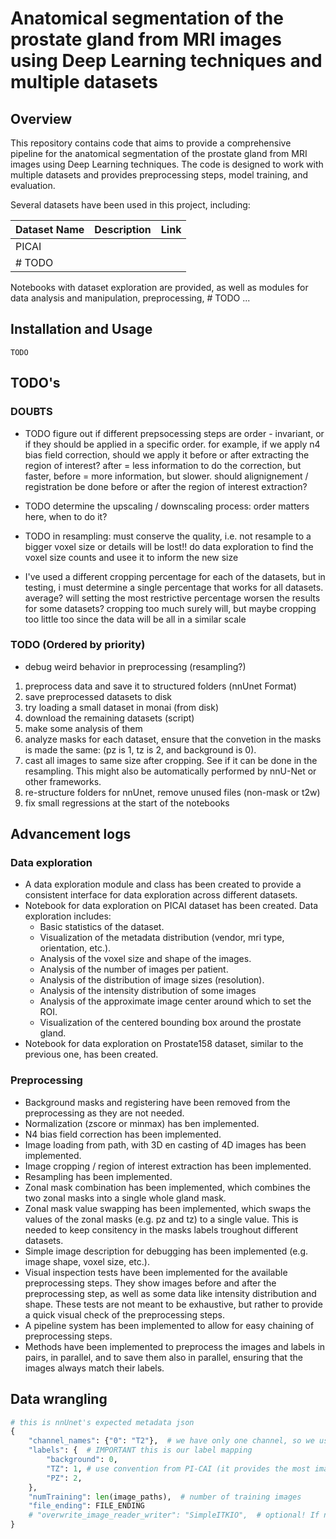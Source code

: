 # Anatomical segmentation of the prostate gland from MRI images using Deep Learning techniques and multiple datasets

## Overview
This repository contains code that aims to provide a comprehensive pipeline for the anatomical segmentation of the prostate gland from MRI images using Deep Learning techniques. The code is designed to work with multiple datasets and provides preprocessing steps, model training, and evaluation.

Several datasets have been used in this project, including:

| Dataset Name | Description | Link |
|--------------|-------------|------|
| PICAI        |             |      |
| # TODO    |             |      |

Notebooks with dataset exploration are provided, as well as modules for data analysis and manipulation, preprocessing, # TODO ...

## Installation and Usage
    TODO

## TODO's

### DOUBTS

- TODO figure out if different prepsocessing steps are order - invariant,
or if they should be applied in a specific order.
for example, if we apply n4 bias field correction, should we apply it before or after
extracting the region of interest? after = less information to do the correction, but
faster, before = more information, but slower.
should alignignement / registration be done before or after the region of interest extraction?

- TODO determine the upscaling / downscaling process:
order matters here, when to do it?

- TODO in resampling: must conserve the quality, i.e. not resample to a bigger
voxel size or details will be lost!!
do data exploration to find the voxel size counts and usee it to inform the new size

- I've used a different cropping percentage for each of the datasets, but in testing, i must determine
 a single percentage that works for all datasets. average? will setting the most restrictive percentage
 worsen the results for some datasets? cropping too much surely will, but maybe cropping too little too since the data will be all in a similar scale

### TODO (Ordered by priority)
- debug weird behavior in preprocessing (resampling?) 
1. preprocess data and save it to structured folders (nnUnet Format)
1. save preprocessed datasets to disk
1. try loading a small dataset in monai (from disk)
1. download the remaining datasets (script)
2. make some analysis of them 
6. analyze masks for each dataset, ensure that the convetion in the masks is made the same: (pz is 1, tz is 2, and background is 0).
5. cast all images to same size after cropping. See if it can be done in the resampling. This might also be automatically performed by nnU-Net or other frameworks.
7. re-structure folders for nnUnet, remove unused files (non-mask or t2w)
8. fix small regressions at the start of the notebooks

## Advancement logs

### Data exploration
- A data exploration module and class has been created to provide a consistent interface for data exploration across different datasets.
- Notebook for data exploration on PICAI dataset has been created. Data exploration includes:
    - Basic statistics of the dataset.
    - Visualization of the metadata distribution (vendor, mri type, orientation, etc.).
    - Analysis of the voxel size and shape of the images.
    - Analysis of the number of images per patient.
    - Analysis of the distribution of image sizes (resolution).
    - Analysis of the intensity distribution of some images
    - Analysis of the approximate image center around which to set the ROI.
    - Visualization of the centered bounding box around the prostate gland.
- Notebook for data exploration on Prostate158 dataset, similar to the previous one, has been created.

### Preprocessing

- Background masks and registering have been removed from the preprocessing as they are not needed.
- Normalization (zscore or minmax) has ben implemented.
- N4 bias field correction has been implemented.
- Image loading from path, with 3D en casting of 4D images has been implemented.
- Image cropping / region of interest extraction has been implemented.
- Resampling has been implemented.
- Zonal mask combination has been implemented, which combines the two zonal masks into a single whole gland mask.
- Zonal mask value swapping has been implemented, which swaps the values of the zonal masks (e.g. pz and tz) to a single value. This is needed to keep consitency in the masks labels troughout different datasets.
- Simple image description for debugging has been implemented (e.g. image shape, voxel size, etc.).
- Visual inspection tests have been implemented for the available preprocessing steps. They show images before and after the preprocessing step, as well as some data like intensity distribution and shape. These tests are not meant to be exhaustive, but rather to provide a quick visual check of the preprocessing steps.
-  A pipeline system has been implemented to allow for easy chaining of preprocessing steps. 
- Methods have been implemented to preprocess the images and labels in pairs, in parallel, and to save them also in parallel, ensuring that the images always match their labels.


## Data wrangling

``` python
# this is nnUnet's expected metadata json
{
    "channel_names": {"0": "T2"},  # we have only one channel, so we use "0" as the key
    "labels": {  # IMPORTANT this is our label mapping
        "background": 0,
        "TZ": 1, # use convention from PI-CAI (it provides the most images)
        "PZ": 2,
    },
    "numTraining": len(image_paths),  # number of training images
    "file_ending": FILE_ENDING
    # "overwrite_image_reader_writer": "SimpleITKIO",  # optional! If not provided nnU-Net will automatically determine the ReaderWriter
}
```